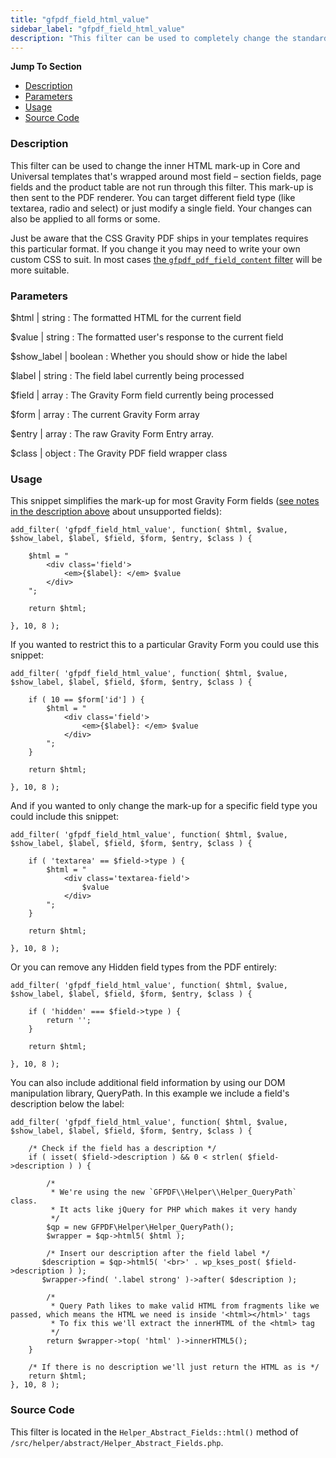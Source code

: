 ```yaml
---
title: "gfpdf_field_html_value"
sidebar_label: "gfpdf_field_html_value"
description: "This filter can be used to completely change the standard HTML mark-up that's wrapped around every field before being sent to the PDF renderer."
---
```


**Jump To Section**

* [Description](#description)
* [Parameters](#parameters)
* [Usage](#usage)
* [Source Code](#source-code)

### Description 

This filter can be used to change the inner HTML mark-up in Core and Universal templates that's wrapped around most field – section fields, page fields and the product table are not run through this filter. This mark-up is then sent to the PDF renderer. You can target different field type (like textarea, radio and select) or just modify a single field. Your changes can also be applied to all forms or some. 

Just be aware that the CSS Gravity PDF ships in your templates requires this particular format. If you change it you may need to write your own custom CSS to suit. In most cases [the `gfpdf_pdf_field_content` filter](gfpdf_pdf_field_content.md) will be more suitable.

### Parameters 

$html | string
:    The formatted HTML for the current field

$value | string
:    The formatted user's response to the current field

$show_label | boolean
:    Whether you should show or hide the label

$label | string
:    The field label currently being processed

$field | array
:    The Gravity Form field currently being processed

$form | array
:    The current Gravity Form array

$entry | array
:    The raw Gravity Form Entry array.

$class | object
:    The Gravity PDF field wrapper class

### Usage 

This snippet simplifies the mark-up for most Gravity Form fields ([see notes in the description above](#description) about unsupported fields):

```.language-php
add_filter( 'gfpdf_field_html_value', function( $html, $value, $show_label, $label, $field, $form, $entry, $class ) {

    $html = "
    	<div class='field'>
    		<em>{$label}: </em> $value
    	</div>
    ";

    return $html;

}, 10, 8 );
```

If you wanted to restrict this to a particular Gravity Form you could use this snippet:

```.language-php
add_filter( 'gfpdf_field_html_value', function( $html, $value, $show_label, $label, $field, $form, $entry, $class ) {

	if ( 10 == $form['id'] ) {
	    $html = "
	    	<div class='field'>
	    		<em>{$label}: </em> $value
	    	</div>
	    ";
	}

    return $html;

}, 10, 8 );
```

And if you wanted to only change the mark-up for a specific field type you could include this snippet:

```.language-php
add_filter( 'gfpdf_field_html_value', function( $html, $value, $show_label, $label, $field, $form, $entry, $class ) {

	if ( 'textarea' == $field->type ) {
	    $html = "
	    	<div class='textarea-field'>
	    		$value
	    	</div>
	    ";
	}

    return $html;

}, 10, 8 );
```

Or you can remove any Hidden field types from the PDF entirely:

```.language-php
add_filter( 'gfpdf_field_html_value', function( $html, $value, $show_label, $label, $field, $form, $entry, $class ) {

	if ( 'hidden' === $field->type ) {
		return '';
	}

	return $html;

}, 10, 8 );
```

You can also include additional field information by using our DOM manipulation library, QueryPath. In this example we include a field's description below the label:

```.language-php
add_filter( 'gfpdf_field_html_value', function( $html, $value, $show_label, $label, $field, $form, $entry, $class ) {

    /* Check if the field has a description */
    if ( isset( $field->description ) && 0 < strlen( $field->description ) ) {

        /*
         * We're using the new `GFPDF\\Helper\\Helper_QueryPath` class.
         * It acts like jQuery for PHP which makes it very handy
         */
        $qp = new GFPDF\Helper\Helper_QueryPath();
        $wrapper = $qp->html5( $html );

        /* Insert our description after the field label */
       $description = $qp->html5( '<br>' . wp_kses_post( $field->description ) );
       $wrapper->find( '.label strong' )->after( $description );

        /*
         * Query Path likes to make valid HTML from fragments like we passed, which means the HTML we need is inside '<html></html>' tags
         * To fix this we'll extract the innerHTML of the <html> tag
         */
        return $wrapper->top( 'html' )->innerHTML5();
    }

    /* If there is no description we'll just return the HTML as is */
    return $html;
}, 10, 8 );
```

### Source Code 

This filter is located in the `Helper_Abstract_Fields::html()` method of `/src/helper/abstract/Helper_Abstract_Fields.php`.